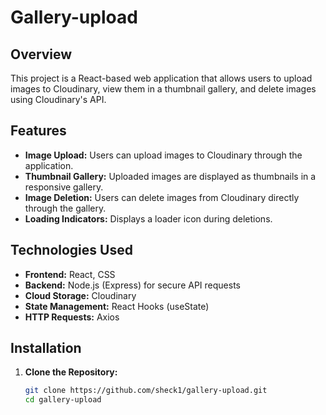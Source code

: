 # Gallery-upload

## Overview

This project is a React-based web application that allows users to upload images to Cloudinary, view them in a thumbnail gallery, and delete images using Cloudinary's API. 

## Features

- **Image Upload:** Users can upload images to Cloudinary through the application.
- **Thumbnail Gallery:** Uploaded images are displayed as thumbnails in a responsive gallery.
- **Image Deletion:** Users can delete images from Cloudinary directly through the gallery.
- **Loading Indicators:** Displays a loader icon during deletions.

## Technologies Used

- **Frontend:** React, CSS
- **Backend:** Node.js (Express) for secure API requests
- **Cloud Storage:** Cloudinary
- **State Management:** React Hooks (useState)
- **HTTP Requests:** Axios

## Installation

1. **Clone the Repository:**
   ```bash
   git clone https://github.com/sheck1/gallery-upload.git
   cd gallery-upload
